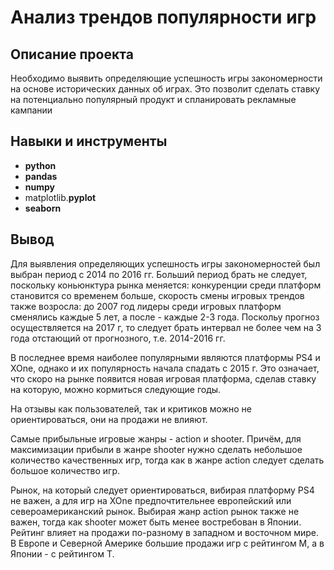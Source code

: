# Анализ трендов популярности игр

## Описание проекта

Необходимо выявить определяющие успешность игры закономерности на основе исторических данных об играх. Это позволит сделать ставку на потенциально популярный продукт и спланировать рекламные кампании



## Навыки и инструменты

- **python**
- **pandas**
- **numpy**
- matplotlib.**pyplot**
- **seaborn**



## Вывод

Для выявления определяющих успешность игры закономерностей был выбран период с 2014 по 2016 гг. Больший период брать не следует, поскольку коньюнктура рынка меняется: конкуренции среди платформ становится со временем больше, скорость смены игровых трендов также возросла: до 2007 год лидеры среди игровых платформ сменялись каждые 5 лет, а после - каждые 2-3 года. Поскольу прогноз осуществляется на 2017 г, то следует брать интервал не более чем на 3 года отстающий от прогнозного, т.е. 2014-2016 гг.

В последнее время наиболее популярными являются платформы PS4 и XOne, однако и их популярность начала спадать с 2015 г. Это означает, что скоро на рынке появится новая игровая платформа, сделав ставку на которую, можно кормиться следующие годы.

На отзывы как пользователей, так и критиков можно не ориентироваться, они на продажи не влияют.

Самые прибыльные игровые жанры - action и shooter. Причём, для максимизации прибыли в жанре shooter нужно сделать небольшое количество качественных игр, тогда как в жанре action следует сделать большое количество игр.

Рынок, на который следует ориентироваться, вибирая платформу PS4 не важен, а для игр на XOne предпочтительнее европейский или североамериканский рынок. Выбирая жанр action рынок также не важен, тогда как shooter может быть менее востребован в Японии. Рейтинг влияет на продажи по-разному в западном и восточном мире. В Европе и Северной Америке большие продажи игр с рейтингом M, а в Японии - с рейтингом T.
